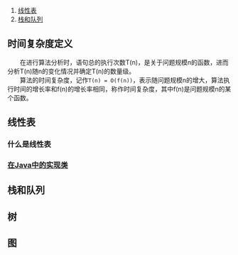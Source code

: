 1. [线性表](#线性表)
2. [栈和队列](#栈和队列)

## 时间复杂度定义
&emsp;&emsp;在进行算法分析时，语句总的执行次数T(n)，是关于问题规模n的函数，进而分析T(n)随n的变化情况并确定T(n)的数量级。  
&emsp;&emsp;算法的时间复杂度，记作`T(n) = O(f(n))`，表示随问题规模n的增大，算法执行时间的增长率和f(n)的增长率相同，称作时间复杂度，其中f(n)是问题规模n的某个函数。


## 线性表
### 什么是线性表
### [在Java中的实现类]()

## 栈和队列

## 树

## 图